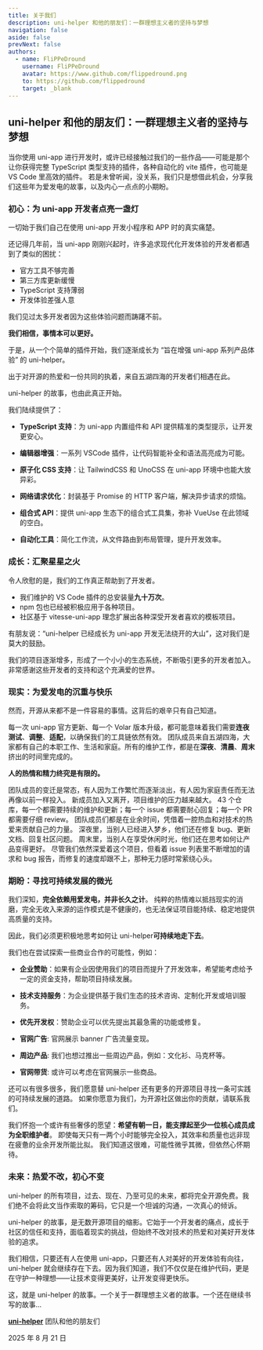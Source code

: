 ```yaml
---
title: 关于我们
description: uni-helper 和他的朋友们：一群理想主义者的坚持与梦想
navigation: false
aside: false
prevNext: false
authors:
  - name: FliPPeDround
    username: FliPPeDround
    avatar: https://www.github.com/flippedround.png
    to: https://github.com/flippedround
    target: _blank
---
```


## uni-helper 和他的朋友们：一群理想主义者的坚持与梦想

当你使用 uni-app 进行开发时，或许已经接触过我们的一些作品——可能是那个让你获得完整 TypeScript 类型支持的插件，各种自动化的 vite 插件，也可能是 VS Code 里高效的插件。
若是未曾听闻，没关系，我们只是想借此机会，分享我们这些年为爱发电的故事，以及内心一点点的小期盼。

### 初心：为 uni-app 开发者点亮一盏灯
一切始于我们自己在使用 uni-app 开发小程序和 APP 时的真实痛楚。

还记得几年前，当 uni-app 刚刚兴起时，许多追求现代化开发体验的开发者都遇到了类似的困扰：
- 官方工具不够完善
- 第三方库更新缓慢
- TypeScript 支持薄弱
- 开发体验差强人意

我们见过太多开发者因为这些体验问题而踌躇不前。

**我们相信，事情本可以更好。**

于是，从一个个简单的插件开始，我们逐渐成长为 “旨在增强 uni-app 系列产品体验” 的 uni-helper。

出于对开源的热爱和一份共同的执着，来自五湖四海的开发者们相遇在此。

uni-helper 的故事，也由此真正开始。

我们陆续提供了：
- **TypeScript 支持**：为 uni-app 内置组件和 API 提供精准的类型提示，让开发更安心。

- **编辑器增强**：一系列 VSCode 插件，让代码智能补全和语法高亮成为可能。

- **原子化 CSS 支持**：让 TailwindCSS 和 UnoCSS 在 uni-app 环境中也能大放异彩。

- **网络请求优化**：封装基于 Promise 的 HTTP 客户端，解决异步请求的烦恼。

- **组合式 API**：提供 uni-app 生态下的组合式工具集，弥补 VueUse 在此领域的空白。

- **自动化工具**：简化工作流，从文件路由到布局管理，提升开发效率。

### 成长：汇聚星星之火

令人欣慰的是，我们的工作真正帮助到了开发者。
- 我们维护的 VS Code 插件的总安装量**九十万次**。
- npm 包也已经被积极应用于各种项目。
- 社区基于 vitesse-uni-app 理念扩展出各种深受开发者喜欢的模板项目。

有朋友说：“uni-helper 已经成长为 uni-app 开发无法绕开的大山”，这对我们是莫大的鼓励。

我们的项目逐渐增多，形成了一个小小的生态系统，不断吸引更多的开发者加入。
非常感谢这些开发者的支持和这个充满爱的世界。

### 现实：为爱发电的沉重与快乐

然而，开源从来都不是一件容易的事情。这背后的艰辛只有自己知道。

每一次 uni-app 官方更新、每一个 Volar 版本升级，都可能意味着我们需要**连夜测试**、**调整**、**适配**，以确保我们的工具链依然有效。
团队成员来自五湖四海，大家都有自己的本职工作、生活和家庭。所有的维护工作，都是在**深夜**、**清晨**、**周末**挤出的时间里完成的。

**人的热情和精力终究是有限的。**

团队成员的变迁是常态，有人因为工作繁忙而逐渐淡出，有人因为家庭责任而无法再像以前一样投入。
新成员加入又离开，项目维护的压力越来越大。
43 个仓库，每一个都需要持续的维护和更新；每一个 issue 都需要耐心回复；每一个 PR 都需要仔细 review。
团队成员们都是在业余时间，凭借着一腔热血和对技术的热爱来贡献自己的力量。
深夜里，当别人已经进入梦乡，他们还在修复 bug、更新文档、回复社区问题。
周末里，当别人在享受休闲时光，他们还在思考如何让产品变得更好。
尽管我们依然深爱着这个项目，但看着 issue 列表里不断增加的请求和 bug 报告，而修复的速度却跟不上，那种无力感时常萦绕心头。

### 期盼：寻找可持续发展的微光

我们深知，**完全依赖用爱发电，并非长久之计**。
纯粹的热情难以抵挡现实的消磨，完全无收入来源的运作模式是不健康的，也无法保证项目能持续、稳定地提供高质量的支持。

因此，我们必须更积极地思考如何让 uni-helper**可持续地走下去**。

我们也在尝试探索一些商业合作的可能性，例如：

- **企业赞助**：如果有企业因使用我们的项目而提升了开发效率，希望能考虑给予一定的资金支持，帮助项目持续发展。

- **技术支持服务**：为企业提供基于我们生态的技术咨询、定制化开发或培训服务。

- **优先开发权**：赞助企业可以优先提出其最急需的功能或修复。

- **官网广告**: 官网展示 banner 广告流量变现。

- **周边产品**: 我们也想过推出一些周边产品，例如：文化衫、马克杯等。

- **官网带货**: 或许可以考虑在官网展示一些商品。

还可以有很多很多，我们愿意替 uni-helper 还有更多的开源项目寻找一条可实践的可持续发展的道路。
如果你愿意为我们，为开源社区做出你的贡献，请联系我们。

我们怀抱一个或许有些奢侈的愿望：**希望有朝一日，能支撑起至少一位核心成员成为全职维护者**。
即使每天只有一两个小时能够完全投入，其效率和质量也远非现在疲惫的业余开发所能比拟。
我们知道这很难，可能性微乎其微，但依然心怀期待。

### 未来：热爱不改，初心不变
uni-helper 的所有项目，过去、现在、乃至可见的未来，都将完全开源免费。我们绝不会将此文当作索取的筹码，它只是一个坦诚的沟通，一次真心的倾诉。

uni-helper 的故事，是无数开源项目的缩影。它始于一个开发者的痛点，成长于社区的信任和支持，面临着现实的挑战，但始终不改对技术的热爱和对美好开发体验的追求。

我们相信，只要还有人在使用 uni-app，只要还有人对美好的开发体验有向往，uni-helper 就会继续存在下去。因为我们知道，我们不仅仅是在维护代码，更是在守护一种理想——让技术变得更美好，让开发变得更快乐。

这，就是 uni-helper 的故事。一个关于一群理想主义者的故事。一个还在继续书写的故事...

[**uni-helper**](https://github.com/uni-helper) 团队和他的朋友们

2025 年 8 月 21 日